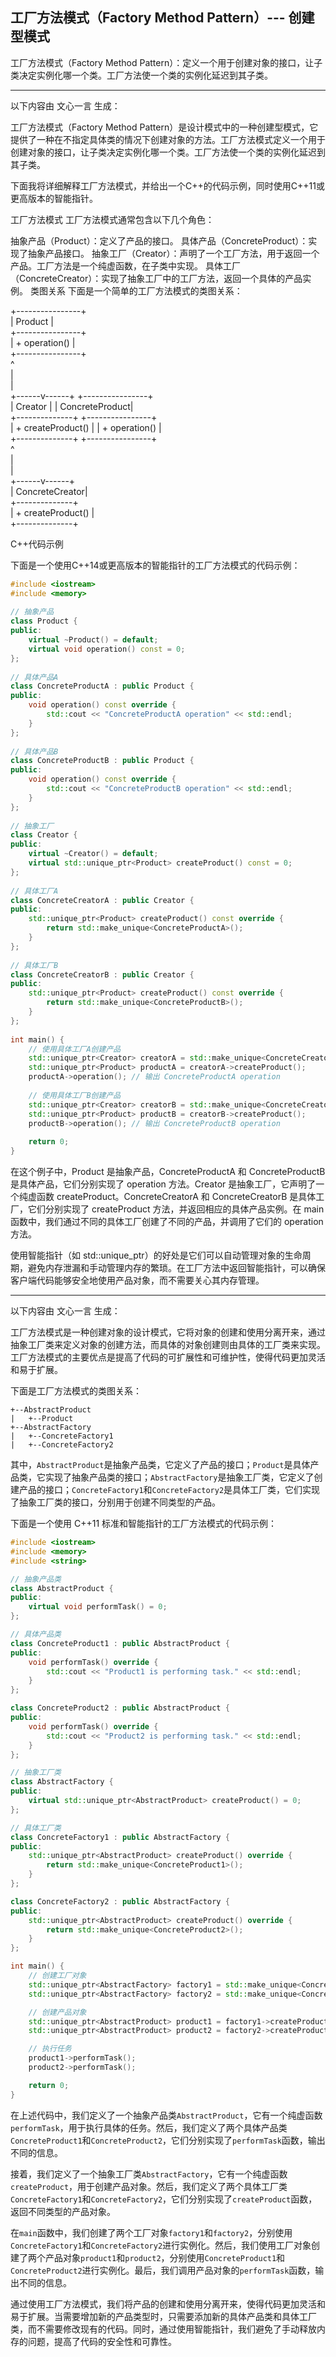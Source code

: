 ## 工厂方法模式（Factory Method Pattern）--- 创建型模式


工厂方法模式（Factory Method Pattern）：定义一个用于创建对象的接口，让子类决定实例化哪一个类。工厂方法使一个类的实例化延迟到其子类。






---------------------------

以下内容由 文心一言 生成：

工厂方法模式（Factory Method Pattern）是设计模式中的一种创建型模式，它提供了一种在不指定具体类的情况下创建对象的方法。工厂方法模式定义一个用于创建对象的接口，让子类决定实例化哪一个类。工厂方法使一个类的实例化延迟到其子类。

下面我将详细解释工厂方法模式，并给出一个C++的代码示例，同时使用C++11或更高版本的智能指针。

工厂方法模式
工厂方法模式通常包含以下几个角色：

抽象产品（Product）：定义了产品的接口。
具体产品（ConcreteProduct）：实现了抽象产品接口。
抽象工厂（Creator）：声明了一个工厂方法，用于返回一个产品。工厂方法是一个纯虚函数，在子类中实现。
具体工厂（ConcreteCreator）：实现了抽象工厂中的工厂方法，返回一个具体的产品实例。
类图关系
下面是一个简单的工厂方法模式的类图关系：

+----------------+  
     |   Product    |  
     +----------------+  
     | + operation() |  
     +----------------+  
         ^  
         |  
         |  
  +------v------+      +----------------+  
  | Creator      |      | ConcreteProduct|  
  +--------------+      +----------------+  
  | + createProduct() |      | + operation() |  
  +--------------+      +----------------+  
         ^  
         |  
         |  
  +------v------+  
  | ConcreteCreator|  
  +--------------+  
  | + createProduct() |  
  +--------------+

C++代码示例

下面是一个使用C++14或更高版本的智能指针的工厂方法模式的代码示例：

```cpp
#include <iostream>  
#include <memory>  
  
// 抽象产品  
class Product {  
public:  
    virtual ~Product() = default;  
    virtual void operation() const = 0;  
};  
  
// 具体产品A  
class ConcreteProductA : public Product {  
public:  
    void operation() const override {  
        std::cout << "ConcreteProductA operation" << std::endl;  
    }  
};  
  
// 具体产品B  
class ConcreteProductB : public Product {  
public:  
    void operation() const override {  
        std::cout << "ConcreteProductB operation" << std::endl;  
    }  
};  
  
// 抽象工厂  
class Creator {  
public:  
    virtual ~Creator() = default;  
    virtual std::unique_ptr<Product> createProduct() const = 0;  
};  
  
// 具体工厂A  
class ConcreteCreatorA : public Creator {  
public:  
    std::unique_ptr<Product> createProduct() const override {  
        return std::make_unique<ConcreteProductA>();  
    }  
};  
  
// 具体工厂B  
class ConcreteCreatorB : public Creator {  
public:  
    std::unique_ptr<Product> createProduct() const override {  
        return std::make_unique<ConcreteProductB>();  
    }  
};  
  
int main() {  
    // 使用具体工厂A创建产品  
    std::unique_ptr<Creator> creatorA = std::make_unique<ConcreteCreatorA>();  
    std::unique_ptr<Product> productA = creatorA->createProduct();  
    productA->operation(); // 输出 ConcreteProductA operation  
  
    // 使用具体工厂B创建产品  
    std::unique_ptr<Creator> creatorB = std::make_unique<ConcreteCreatorB>();  
    std::unique_ptr<Product> productB = creatorB->createProduct();  
    productB->operation(); // 输出 ConcreteProductB operation  
  
    return 0;  
}
```

在这个例子中，Product 是抽象产品，ConcreteProductA 和 ConcreteProductB 是具体产品，它们分别实现了 operation 方法。Creator 是抽象工厂，它声明了一个纯虚函数 createProduct。ConcreteCreatorA 和 ConcreteCreatorB 是具体工厂，它们分别实现了 createProduct 方法，并返回相应的具体产品实例。在 main 函数中，我们通过不同的具体工厂创建了不同的产品，并调用了它们的 operation 方法。

使用智能指针（如 std::unique_ptr）的好处是它们可以自动管理对象的生命周期，避免内存泄漏和手动管理内存的繁琐。在工厂方法中返回智能指针，可以确保客户端代码能够安全地使用产品对象，而不需要关心其内存管理。







----------------------
以下内容由 文心一言 生成：

工厂方法模式是一种创建对象的设计模式，它将对象的创建和使用分离开来，通过抽象工厂类来定义对象的创建方法，而具体的对象创建则由具体的工厂类来实现。工厂方法模式的主要优点是提高了代码的可扩展性和可维护性，使得代码更加灵活和易于扩展。

下面是工厂方法模式的类图关系：

```
+--AbstractProduct
|   +--Product
+--AbstractFactory
|   +--ConcreteFactory1
|   +--ConcreteFactory2
```

其中，`AbstractProduct`是抽象产品类，它定义了产品的接口；`Product`是具体产品类，它实现了抽象产品类的接口；`AbstractFactory`是抽象工厂类，它定义了创建产品的接口；`ConcreteFactory1`和`ConcreteFactory2`是具体工厂类，它们实现了抽象工厂类的接口，分别用于创建不同类型的产品。

下面是一个使用 C++11 标准和智能指针的工厂方法模式的代码示例：

```cpp
#include <iostream>
#include <memory>
#include <string>

// 抽象产品类
class AbstractProduct {
public:
    virtual void performTask() = 0;
};

// 具体产品类
class ConcreteProduct1 : public AbstractProduct {
public:
    void performTask() override {
        std::cout << "Product1 is performing task." << std::endl;
    }
};

class ConcreteProduct2 : public AbstractProduct {
public:
    void performTask() override {
        std::cout << "Product2 is performing task." << std::endl;
    }
};

// 抽象工厂类
class AbstractFactory {
public:
    virtual std::unique_ptr<AbstractProduct> createProduct() = 0;
};

// 具体工厂类
class ConcreteFactory1 : public AbstractFactory {
public:
    std::unique_ptr<AbstractProduct> createProduct() override {
        return std::make_unique<ConcreteProduct1>();
    }
};

class ConcreteFactory2 : public AbstractFactory {
public:
    std::unique_ptr<AbstractProduct> createProduct() override {
        return std::make_unique<ConcreteProduct2>();
    }
};

int main() {
    // 创建工厂对象
    std::unique_ptr<AbstractFactory> factory1 = std::make_unique<ConcreteFactory1>();
    std::unique_ptr<AbstractFactory> factory2 = std::make_unique<ConcreteFactory2>();

    // 创建产品对象
    std::unique_ptr<AbstractProduct> product1 = factory1->createProduct();
    std::unique_ptr<AbstractProduct> product2 = factory2->createProduct();

    // 执行任务
    product1->performTask();
    product2->performTask();

    return 0;
}
```

在上述代码中，我们定义了一个抽象产品类`AbstractProduct`，它有一个纯虚函数`performTask`，用于执行具体的任务。然后，我们定义了两个具体产品类`ConcreteProduct1`和`ConcreteProduct2`，它们分别实现了`performTask`函数，输出不同的信息。

接着，我们定义了一个抽象工厂类`AbstractFactory`，它有一个纯虚函数`createProduct`，用于创建产品对象。然后，我们定义了两个具体工厂类`ConcreteFactory1`和`ConcreteFactory2`，它们分别实现了`createProduct`函数，返回不同类型的产品对象。

在`main`函数中，我们创建了两个工厂对象`factory1`和`factory2`，分别使用`ConcreteFactory1`和`ConcreteFactory2`进行实例化。然后，我们使用工厂对象创建了两个产品对象`product1`和`product2`，分别使用`ConcreteProduct1`和`ConcreteProduct2`进行实例化。最后，我们调用产品对象的`performTask`函数，输出不同的信息。

通过使用工厂方法模式，我们将产品的创建和使用分离开来，使得代码更加灵活和易于扩展。当需要增加新的产品类型时，只需要添加新的具体产品类和具体工厂类，而不需要修改现有的代码。同时，通过使用智能指针，我们避免了手动释放内存的问题，提高了代码的安全性和可靠性。
